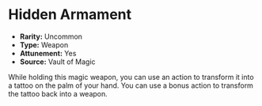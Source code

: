 # Hidden Armament

- **Rarity:** Uncommon
- **Type:** Weapon
- **Attunement:** Yes
- **Source:** Vault of Magic

While holding this magic weapon, you can use an action to transform it into a tattoo on the palm of your hand. You can use a bonus action to transform the tattoo back into a weapon.
